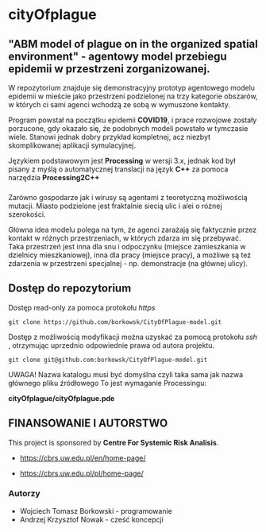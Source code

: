 # cityOfplague

## "ABM model of plague on in the organized spatial environment" - agentowy model przebiegu epidemii w przestrzeni zorganizowanej.

W repozytorium znajduje się demonstracyjny prototyp agentowego modelu epidemii w mieście jako przestrzeni 
podzielonej na trzy kategorie obszarów, w których ci sami agenci wchodzą ze sobą w wymuszone kontakty.

Program powstał na początku epidemii __COVID19__, i prace rozwojowe zostały porzucone, gdy okazało się, 
że podobnych modeli powstało w tymczasie wiele.  Stanowi jednak dobry przykład kompletnej, acz niezbyt 
skomplikowanej aplikacji symulacyjnej.

Językiem podstawowym jest __Processing__ w wersji 3.x, jednak kod był pisany z myślą o automatycznej 
translacji na język __C++__ za pomoca narzędzia __Processing2C++__

###
Zarówno gospodarze jak i wirusy są agentami z teoretyczną możliwością mutacji.
Miasto podzielone jest fraktalnie siecią ulic i alei o różnej szerokości.

Główna idea modelu polega na tym, że agenci zarażają się faktycznie przez kontakt 
w różnych przestrzeniach, w których zdarza im się przebywać. 
Taka przestrzeń jest inna dla snu i odpoczynku (miejsce zamieszkania w dzielnicy
mieszkaniowej), inna dla pracy (miejsce pracy), a możliwe są też zdarzenia w 
przestrzeni specjalnej - np. demonstracje (na głównej ulicy). 

## Dostęp do repozytorium 

Dostęp read-only za pomoca protokołu _https_

```
git clone https://github.com/borkowsk/CityOfPlague-model.git
```

Dostęp z możliwością modyfikacji można uzyskać za pomocą protokołu _ssh_ , otrzymując uprzednio odpowiednie prawa 
od autora projektu.

```
git clone git@github.com:borkowsk/CityOfPlague-model.git
```
UWAGA! Nazwa katalogu musi być domyślna czyli taka sama jak nazwa głównego pliku źródłowego
To jest wymaganie Processingu:

**cityOfplague/cityOfplague.pde**


## FINANSOWANIE I AUTORSTWO

This project is sponsored by __Centre For Systemic Risk Analisis__. 

* https://cbrs.uw.edu.pl/en/home-page/
  
* https://cbrs.uw.edu.pl/pl/home-page/

### Autorzy

* Wojciech Tomasz Borkowski - programowanie
* Andrzej Krzysztof Nowak - cześć koncepcji




